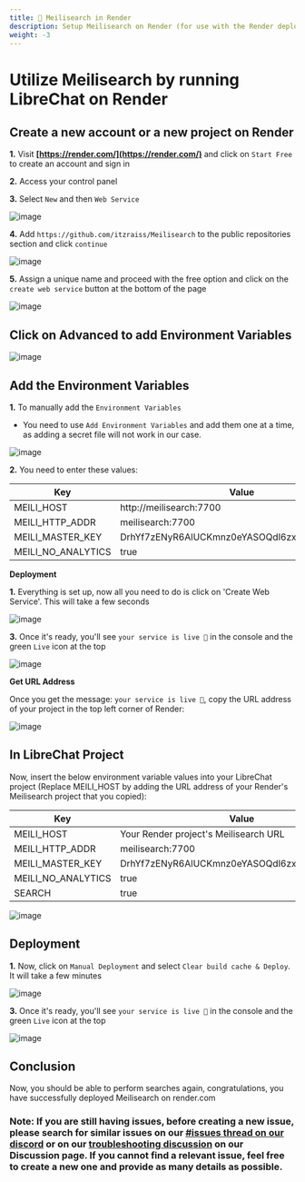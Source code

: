 ```yaml
---
title: 🔎 Meilisearch in Render
description: Setup Meilisearch on Render (for use with the Render deployment guide)
weight: -3
---
```

# Utilize Meilisearch by running LibreChat on Render

## Create a new account or a new project on Render

**1.** Visit **[https://render.com/](https://render.com/)** and click on `Start Free` to create an account and sign in

**2.** Access your control panel

**3.** Select `New` and then `Web Service`

  ![image](https://github.com/danny-avila/LibreChat/assets/32828263/36e7fa0d-aa7a-4505-ad9b-a2daabaca712)

**4.** Add `https://github.com/itzraiss/Meilisearch` to the public repositories section and click `continue`
  
  ![image](https://github.com/danny-avila/LibreChat/assets/32828263/9a982355-a575-4e95-8d21-dffaf8252426)

**5.** Assign a unique name and proceed with the free option and click on the `create web service` button at the bottom of the page
  
  ![image](https://github.com/danny-avila/LibreChat/assets/32828263/691132c7-afea-4125-9ca5-a9a8854dc1c2)

## Click on Advanced to add Environment Variables 

  ![image](https://github.com/danny-avila/LibreChat/assets/32828263/0fb3e3cf-9cfd-463c-8b02-a31354f0cabb)

## Add the Environment Variables

**1.** To manually add the `Environment Variables`
  - You need to use `Add Environment Variables` and add them one at a time, as adding a secret file will not work in our case.

 ![image](https://github.com/danny-avila/LibreChat/assets/32828263/8cbc35e5-2b9b-4dad-835f-f0444627a01f)

**2.** You need to enter these values:

| Key | Value |
| --- | --- |
| MEILI_HOST | http://meilisearch:7700 |
| MEILI_HTTP_ADDR | meilisearch:7700 |
| MEILI_MASTER_KEY | DrhYf7zENyR6AlUCKmnz0eYASOQdl6zxH7s7MKFSfFCt | 
| MEILI_NO_ANALYTICS | true |

**Deployment**

**1.** Everything is set up, now all you need to do is click on 'Create Web Service'. This will take a few seconds

  ![image](https://github.com/danny-avila/LibreChat/assets/32828263/282f0bf3-923f-4603-aaf6-0fcc5b085635)

**3.** Once it's ready, you'll see `your service is live 🎉` in the console and the green `Live` icon at the top

  ![image](https://github.com/danny-avila/LibreChat/assets/32828263/2f1cdca7-658d-4de7-95a1-915d784e1ec2)

**Get URL Address**

Once you get the message: `your service is live 🎉`, copy the URL address of your project in the top left corner of Render:

  ![image](https://github.com/danny-avila/LibreChat/assets/32828263/f879ac99-8273-467c-8389-ce54703fc1ff)

## In LibreChat Project

Now, insert the below environment variable values into your LibreChat project (Replace MEILI_HOST by adding the URL address of your Render's Meilisearch project that you copied):

| Key | Value |
| --- | --- |
| MEILI_HOST | Your Render project's Meilisearch URL|
| MEILI_HTTP_ADDR | meilisearch:7700 |
| MEILI_MASTER_KEY | DrhYf7zENyR6AlUCKmnz0eYASOQdl6zxH7s7MKFSfFCt | 
| MEILI_NO_ANALYTICS | true |
| SEARCH | true |

  ![image](https://github.com/danny-avila/LibreChat/assets/32828263/f4ff1310-dc6b-4a81-944e-0eece8606b86)

## Deployment

**1.** Now, click on `Manual Deployment` and select `Clear build cache & Deploy`. It will take a few minutes

  ![image](https://github.com/danny-avila/LibreChat/assets/32828263/075adc07-df7d-43e6-9d1c-783ee0cf47ea)

**3.** Once it's ready, you'll see `your service is live 🎉` in the console and the green `Live` icon at the top

  ![image](https://github.com/danny-avila/LibreChat/assets/32828263/fd7cbcc3-4854-4733-ab18-4d0efc170a83)

## Conclusion
Now, you should be able to perform searches again, congratulations, you have successfully deployed Meilisearch on render.com

### Note: If you are still having issues, before creating a new issue, please search for similar issues on our [#issues thread on our discord](https://discord.gg/weqZFtD9C4) or on our [troubleshooting discussion](https://github.com/danny-avila/LibreChat/discussions/categories/troubleshooting) on our Discussion page. If you cannot find a relevant issue, feel free to create a new one and provide as many details as possible.
